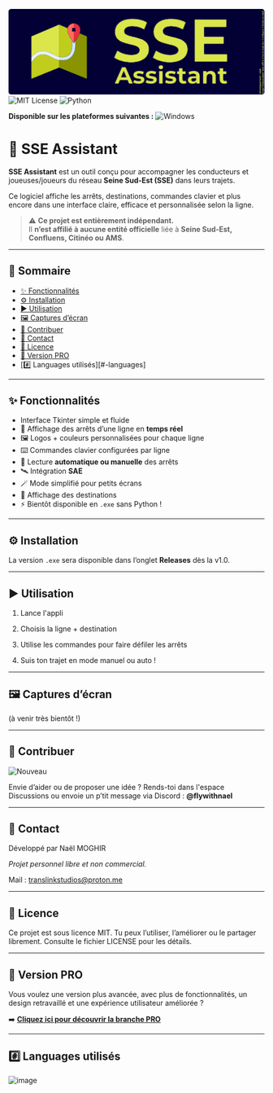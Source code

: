 ![SSE Assistant](banner-rounded.png)  
![MIT License](https://img.shields.io/badge/MIT-green?style=for-the-badge)
![Python](https://img.shields.io/badge/Python-FFD43B?style=for-the-badge&logo=python&logoColor=blue)

**Disponible sur les plateformes suivantes :** 
![Windows](https://img.shields.io/badge/Windows-0078D6?style=for-the-badge&logo=windows&logoColor=white)

# 🚌 SSE Assistant

**SSE Assistant** est un outil conçu pour accompagner les conducteurs et joueuses/joueurs du réseau **Seine Sud-Est (SSE)** dans leurs trajets.

Ce logiciel affiche les arrêts, destinations, commandes clavier et plus encore dans une interface claire, efficace et personnalisée selon la ligne.

> ⚠️ **Ce projet est entièrement indépendant.**  
> Il **n’est affilié à aucune entité officielle** liée à **Seine Sud-Est, Confluens, Citinéo ou AMS**.

---

## 🧠 Sommaire

- [✨ Fonctionnalités](#-fonctionnalités)
- [⚙️ Installation](#-installation)
- [▶️ Utilisation](#️-utilisation)
- [🖼️ Captures d’écran](#️-captures-décran)
- [🤝 Contribuer](#-contribuer)
- [📩 Contact](#-contact)
- [📄 Licence](#-licence)
- [🚀 Version PRO](#-version-pro)
- [#️⃣ Languages utilisés][#-languages]

---

## ✨ Fonctionnalités

- Interface Tkinter simple et fluide
- 📍 Affichage des arrêts d’une ligne en **temps réel**
- 🖼️ Logos + couleurs personnalisées pour chaque ligne
- ⌨️ Commandes clavier configurées par ligne
- 🚦 Lecture **automatique ou manuelle** des arrêts
- 🛰️ Intégration **SAE**
- 🪄 Mode simplifié pour petits écrans
- 🎯 Affichage des destinations
- ⚡ Bientôt disponible en `.exe` sans Python !

---

## ⚙️ Installation

La version `.exe` sera disponible dans l’onglet **Releases** dès la v1.0.

---

## ▶️ Utilisation

1. Lance l'appli


2. Choisis la ligne + destination


3. Utilise les commandes pour faire défiler les arrêts


4. Suis ton trajet en mode manuel ou auto !


---

## 🖼️ Captures d’écran

(à venir très bientôt !)


---

## 🤝 Contribuer
![Nouveau](https://img.shields.io/badge/Nouveau-!-blue.svg)

Envie d’aider ou de proposer une idée ?
Rends-toi dans l'espace Discussions ou envoie un p’tit message via Discord :
**@flywithnael**

---

## 📩 Contact

Développé par Naël MOGHIR

*Projet personnel libre et non commercial.*

Mail : translinkstudios@proton.me


---

## 📄 Licence

Ce projet est sous licence MIT.
Tu peux l’utiliser, l’améliorer ou le partager librement.
Consulte le fichier LICENSE pour les détails.

---

## 🚀 Version PRO

Vous voulez une version plus avancée, avec plus de fonctionnalités, un design retravaillé et une expérience utilisateur améliorée ?

➡️ [**Cliquez ici pour découvrir la branche PRO**](https://github.com/flywithnael/SSE-Assistant/tree/pro)

---

## #️⃣ Languages utilisés

![image](https://github-readme-stats.vercel.app/api/top-langs/?username=flywithnael)
